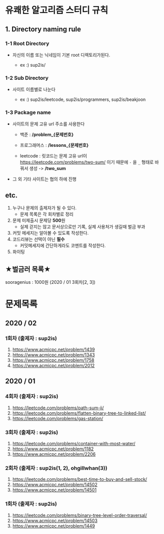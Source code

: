 # 유쾌한 알고리즘 스터디 규칙

## 1. Directory naming rule

### 1-1 Root Directory

* 자신의 이름 또는 닉네임이 기본 root 디렉토리가된다.

  * ex :) sup2is/

    

### 1-2 Sub Directory

* 사이트 이름별로 나눈다

  * ex :) sup2is/leetcode, sup2is/programmers, sup2is/beakjoon

    

### 1-3 Package name

* 사이트의 문제 고유 url 주소를 사용한다

  * 백준 : **/problem_{문제번호}**
  
  * 프로그래머스 : **/lessons_{문제번호}**
  
  * leetcode : 릿코드는 문제 고유 url이  https://leetcode.com/problems/two-sum/ 이기 때문에 `-` 을 `_` 형태로 바꿔서 생성 -> **/two_sum**

* 그 외 기타 사이트는 협의 하에 진행

  
## etc.

1. 누구나 문제의 출제자가 될 수 있다.
   * 문제 목록은 각 회차별로 정리
2. 문제 미제출시 문제당 **500**원
   * 실제 걷지는 않고 문서상으로만 기록, 실제 사용처가 생길때 벌금 부과
3. 커밋 메세지는 알아볼 수 있도록 작성한다.
4. 코드리뷰는 선택이 아닌 **필수**
   * 커밋메세지에 간단하게라도 코멘트를 작성한다.
5. 화이팅


## ★벌금러 목록★

sooragenius : 1000원 (2020 / 01 3회차[2, 3])




# 문제목록


## 2020 / 02

### 1회차 (출제자 : sup2is)

1. https://www.acmicpc.net/problem/1439
2. https://www.acmicpc.net/problem/1343
3. https://www.acmicpc.net/problem/1758
4. https://www.acmicpc.net/problem/2012


## 2020 / 01

### 4회차 (출제자 : sup2is)

1. https://leetcode.com/problems/path-sum-ii/
2. https://leetcode.com/problems/flatten-binary-tree-to-linked-list/
3. https://leetcode.com/problems/gas-station/


### 3회차 (출제자 : sup2is)

1. https://leetcode.com/problems/container-with-most-water/
2. https://www.acmicpc.net/problem/1182
3. https://www.acmicpc.net/problem/2206


### 2회차 (출제자 : sup2is(1, 2), ohgillwhan(3)) 

1. https://leetcode.com/problems/best-time-to-buy-and-sell-stock/
2. https://www.acmicpc.net/problem/14502
3. https://www.acmicpc.net/problem/14501



### 1회차 (출제자 : sup2is)

1. https://leetcode.com/problems/binary-tree-level-order-traversal/
2. https://www.acmicpc.net/problem/14503
3. https://www.acmicpc.net/problem/1449


